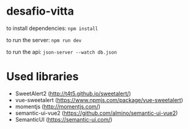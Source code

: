 # desafio-vitta

to install dependencies: `npm install`

to run the server: `npm run dev`

to run the api: `json-server --watch db.json`

# Used libraries

* SweetAlert2 (http://t4t5.github.io/sweetalert/)
* vue-sweetalert (https://www.npmjs.com/package/vue-sweetalert)
* momentjs (http://momentjs.com/)
* semantic-ui-vue2 (https://github.com/almino/semantic-ui-vue2)
* SemanticUI (https://semantic-ui.com/)
